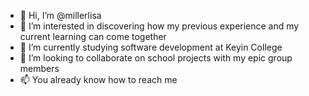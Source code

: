 - 👋 Hi, I’m @millerlisa
- 👀 I’m interested in discovering how my previous experience and my current learning can come together
- 🌱 I’m currently studying software development at Keyin College
- 💞️ I’m looking to collaborate on school projects with my epic group members
- 📫 You already know how to reach me 

<!---
millerlisa/millerlisa is a ✨ special ✨ repository because its `README.md` (this file) appears on your GitHub profile.
You can click the Preview link to take a look at your changes.
--->

